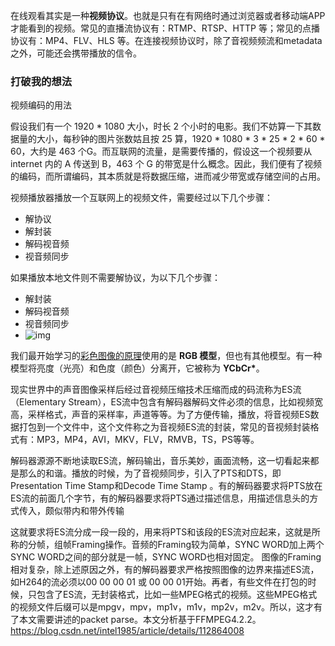 在线观看其实是一种**视频协议**。也就是只有在有网络时通过浏览器或者移动端APP才能看到的视频。常见的直播流协议有：RTMP、RTSP、HTTP 等；常见的点播协议有：MP4、FLV、HLS 等。在连接视频协议时，除了音视频频流和metadata之外，可能还会携带播放的信令。



### 打破我的想法

视频编码的用法

假设我们有一个 1920 * 1080 大小，时长 2 个小时的电影。我们不妨算一下其数据量的大小，每秒钟的图片张数姑且按 25 算，1920 * 1080 * 3 * 25 * 2 * 60 * 60，大约是 463 个G。而互联网的流量，是需要传播的，假设这一个视频要从 internet 内的 A 传送到 B，463 个 G 的带宽是什么概念。因此，我们便有了视频的编码，而所谓编码，其本质就是将数据压缩，进而减少带宽或存储空间的占用。



视频播放器播放一个互联网上的视频文件，需要经过以下几个步骤：

- 解协议
- 解封装
- 解码视音频
- 视音频同步

如果播放本地文件则不需要解协议，为以下几个步骤：

- 解封装
- 解码视音频
- 视音频同步
- ![img](https://pic3.zhimg.com/80/v2-c1c8cbd7e87f3cc7cb016a713fdb5162_720w.jpg)

我们最开始学习的[彩色图像的原理](https://link.zhihu.com/?target=https%3A//github.com/leandromoreira/digital_video_introduction/blob/master/README-cn.md%23%E5%9F%BA%E6%9C%AC%E6%9C%AF%E8%AF%AD)使用的是 **RGB 模型**，但也有其他模型。有一种模型将亮度（光亮）和色度（颜色）分离开，它被称为 **YCbCr\***。





现实世界中的声音图像采样后经过音视频压缩技术压缩而成的码流称为ES流（Elementary Stream），ES流中包含有解码器解码文件必须的信息，比如视频宽高，采样格式，声音的采样率，声道等等。为了方便传输，播放，将音视频ES数据打包到一个文件中，这个文件称之为音视频ES流的封装，常见的音视频封装格式有：MP3，MP4，AVI，MKV，FLV，RMVB，TS，PS等等。



解码器源源不断地读取ES流，解码输出，音乐美妙，画面流畅，这一切看起来都是那么的和谐。播放的时候，为了音视频同步，引入了PTS和DTS，即Presentation Time Stamp和Decode Time Stamp 。有的解码器要求将PTS放在ES流的前面几个字节，有的解码器要求将PTS通过描述信息，用描述信息头的方式传入，颇似带内和带外传输



这就要求将ES流分成一段一段的，用来将PTS和该段的ES流对应起来，这就是所称的分帧，组帧Framing操作。音频的Framing较为简单，SYNC WORD加上两个SYNC WORD之间的部分就是一帧，SYNC WORD也相对固定。 图像的Framing相对复杂，除上述原因之外，有的解码器要求严格按照图像的边界来描述ES流，如H264的流必须以00 00 00 01 或 00 00 01开始。再者，有些文件在打包的时候，只包含了ES流，无封装格式，比如一些MPEG格式的视频。这些MPEG格式的视频文件后缀可以是mpgv，mpv，mp1v，m1v，mp2v，m2v。所以，这才有了本文需要讲述的packet parse。本文分析基于FFMPEG4.2.2。
https://blog.csdn.net/intel1985/article/details/112864008